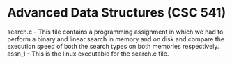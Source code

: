 # Advanced Data Structures (CSC 541)
search.c - This file contains a programming assignment in which we had to perform a binary and linear search in memory and on disk and compare the execution speed of both the search types on both memories respectively. 
assn_1 - This is the linux executable for the search.c file.
